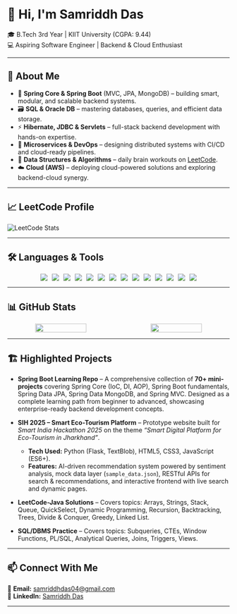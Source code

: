 # 👋 Hi, I'm Samriddh Das  

🎓 B.Tech 3rd Year | KIIT University (CGPA: 9.44)  
💻 Aspiring Software Engineer | Backend & Cloud Enthusiast  

---

## 🚀 About Me
- 🍃 **Spring Core & Spring Boot** (MVC, JPA, MongoDB) – building smart, modular, and scalable backend systems.  
- 🗃️ **SQL & Oracle DB** – mastering databases, queries, and efficient data storage.  
- ⚡ **Hibernate, JDBC & Servlets** – full-stack backend development with hands-on expertise.  
- 🐳 **Microservices & DevOps** – designing distributed systems with CI/CD and cloud-ready pipelines.  
- 🧠 **Data Structures & Algorithms** – daily brain workouts on [LeetCode](https://leetcode.com/u/sammy16/).  
- ☁️ **Cloud (AWS)** – deploying cloud-powered solutions and exploring backend-cloud synergy.
---

## 📈 LeetCode Profile
![LeetCode Stats](https://leetcard.jacoblin.cool/sammy16?theme=unicorn&font=Sahitya&ext=heatmap&height=200&width=850)


---

## 🛠️ Languages & Tools  
<div align="center"> <div style="display: inline-flex; flex-wrap: wrap; gap: 10px; justify-content: center;"> 
  <!-- Core language first --> 
  <img src="https://img.shields.io/badge/Java-ED8B00?style=for-the-badge&logo=java&logoColor=white"/> 
  <!-- Core framework stack --> 
  <img src="https://img.shields.io/badge/SpringBoot-6DB33F?style=for-the-badge&logo=springboot&logoColor=white"/> 
  <img src="https://img.shields.io/badge/Hibernate-59666C?style=for-the-badge&logo=hibernate&logoColor=white"/> 
  <img src="https://img.shields.io/badge/JDBC-007396?style=for-the-badge&logo=java&logoColor=white"/> 
  <img src="https://img.shields.io/badge/Servlet-FF6F00?style=for-the-badge&logo=oracle&logoColor=white"/> 
  <!-- Build tools --> 
  <img src="https://img.shields.io/badge/Maven-C71A36?style=for-the-badge&logo=apachemaven&logoColor=white"/> 
  <img src="https://img.shields.io/badge/Gradle-02303A?style=for-the-badge&logo=gradle&logoColor=white"/> 
  <!-- Databases --> 
  <img src="https://img.shields.io/badge/MySQL-4479A1?style=for-the-badge&logo=mysql&logoColor=white"/> 
  <img src="https://img.shields.io/badge/Oracle-F80000?style=for-the-badge&logo=oracle&logoColor=white"/> 
  <img src="https://img.shields.io/badge/MongoDB-4EA94B?style=for-the-badge&logo=mongodb&logoColor=white"/>
  <!-- Server/runtime -->
  <img src="https://img.shields.io/badge/Tomcat-F8DC75?style=for-the-badge&logo=apachetomcat&logoColor=black"/> 
  <!-- VCS / hosting --> 
  <img src="https://img.shields.io/badge/Git-F05032?style=for-the-badge&logo=git&logoColor=white"/> 
  <img src="https://img.shields.io/badge/GitHub-181717?style=for-the-badge&logo=github&logoColor=white"/> 
  <!-- Cloud --> 
  <img src="https://img.shields.io/badge/AWS-FF9900?style=for-the-badge&logo=amazonaws&logoColor=white"/> </div> </div>

---

## 📊 GitHub Stats  

<div align="center" style="display: flex; justify-content: center; gap: 20px; flex-wrap: wrap;">
  <img src="https://github-readme-stats.vercel.app/api?username=samriddh16&show_icons=true&theme=cobalt&hide_border=false" width="48%"/>
  <img src="https://github-readme-stats.vercel.app/api/top-langs/?username=samriddh16&layout=compact&theme=cobalt&hide_border=false" width="48%"/>
</div>

---

## 🏗️ Highlighted Projects  
- **Spring Boot Learning Repo** – A comprehensive collection of **70+ mini-projects** covering Spring Core (IoC, DI, AOP), Spring Boot fundamentals, Spring Data JPA, Spring Data MongoDB, and Spring MVC. Designed as a complete learning path from beginner to advanced, showcasing enterprise-ready backend development concepts.  

- **SIH 2025 – Smart Eco-Tourism Platform** – Prototype website built for *Smart India Hackathon 2025* on the theme *“Smart Digital Platform for Eco-Tourism in Jharkhand”*.  
  - **Tech Used:** Python (Flask, TextBlob), HTML5, CSS3, JavaScript (ES6+).  
  - **Features:** AI-driven recommendation system powered by sentiment analysis, mock data layer (`sample_data.json`), RESTful APIs for search & recommendations, and interactive frontend with live search and dynamic pages.  

- **LeetCode-Java Solutions** – Covers topics: Arrays, Strings, Stack, Queue, QuickSelect, Dynamic Programming, Recursion, Backtracking, Trees, Divide & Conquer, Greedy, Linked List.  

- **SQL/DBMS Practice** – Covers topics: Subqueries, CTEs, Window Functions, PL/SQL, Analytical Queries, Joins, Triggers, Views.

---

## 📫 Connect With Me  
📧 **Email:** samriddhdas04@gmail.com  
💼 **LinkedIn:** [Samriddh Das](https://www.linkedin.com/in/samriddh-das-b61378281/)  

---
